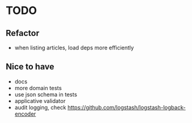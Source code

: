 # TODO

## Refactor
* when listing articles, load deps more efficiently

## Nice to have
* docs
* more domain tests
* use json schema in tests
* applicative validator
* audit logging, check https://github.com/logstash/logstash-logback-encoder
